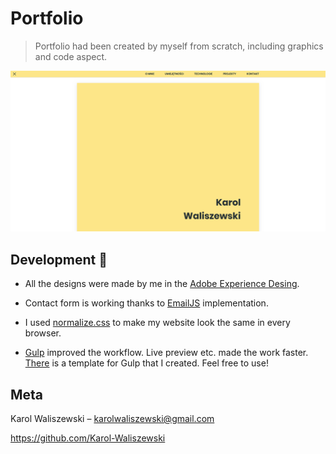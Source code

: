 # Portfolio
> Portfolio had been created by myself from scratch, including graphics and code aspect.

![](portfolio.png)

## Development :wrench:

+ All the designs were made by me in the [Adobe Experience Desing](https://www.adobe.com/products/xd.html).

+ Contact form is working thanks to [EmailJS](http://www.emailjs.com/) implementation.

+ I used [normalize.css](https://necolas.github.io/normalize.css/) to make my website look the same in every browser.

+ [Gulp](https://gulpjs.com/) improved the workflow. Live preview etc. made the work faster. [There](https://github.com/Karol-Waliszewski/Gulp-Workflow-Template) is a template for Gulp that I created. Feel free to use!

## Meta

Karol Waliszewski – [karolwaliszewski@gmail.com](mailto:karolwaliszewski@gmail.com)

https://github.com/Karol-Waliszewski

